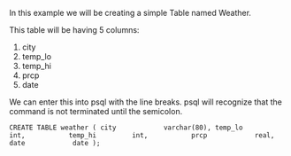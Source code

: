 In this example we will be creating a simple Table named Weather.

This table will be having 5 columns:

1. city
2. temp_lo
3. temp_hi
4. prcp
5. date

<!-- temp_lo is low temperature -->
<!-- temp_hi is high temperature -->
<!-- prcp is  precipitation -->

We can enter this into psql with the line breaks. psql will recognize that the command is not terminated until the semicolon.

`CREATE TABLE weather (
    city            varchar(80),
    temp_lo         int,          
    temp_hi         int,          
    prcp            real,         
    date            date
);`
